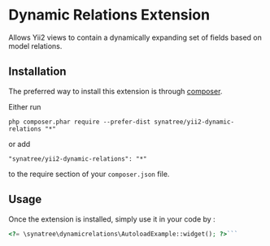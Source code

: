 Dynamic Relations Extension
===========================
Allows Yii2 views to contain a dynamically expanding set of fields based on model relations.

Installation
------------

The preferred way to install this extension is through [composer](http://getcomposer.org/download/).

Either run

```
php composer.phar require --prefer-dist synatree/yii2-dynamic-relations "*"
```

or add

```
"synatree/yii2-dynamic-relations": "*"
```

to the require section of your `composer.json` file.


Usage
-----

Once the extension is installed, simply use it in your code by  :

```php
<?= \synatree\dynamicrelations\AutoloadExample::widget(); ?>```
